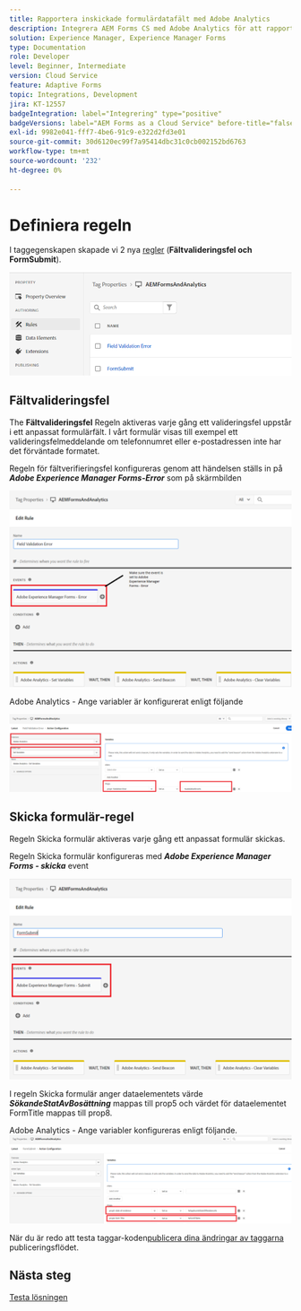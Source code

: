 ```yaml
---
title: Rapportera inskickade formulärdatafält med Adobe Analytics
description: Integrera AEM Forms CS med Adobe Analytics för att rapportera formulärdatafält
solution: Experience Manager, Experience Manager Forms
type: Documentation
role: Developer
level: Beginner, Intermediate
version: Cloud Service
feature: Adaptive Forms
topic: Integrations, Development
jira: KT-12557
badgeIntegration: label="Integrering" type="positive"
badgeVersions: label="AEM Forms as a Cloud Service" before-title="false"
exl-id: 9982e041-fff7-4be6-91c9-e322d2fd3e01
source-git-commit: 30d6120ec99f7a95414dbc31c0cb002152bd6763
workflow-type: tm+mt
source-wordcount: '232'
ht-degree: 0%

---
```


# Definiera regeln

I taggegenskapen skapade vi 2 nya [regler](https://experienceleague.adobe.com/docs/platform-learn/implement-in-websites/configure-tags/add-data-elements-rules.html) (**Fältvalideringsfel och FormSubmit**).

![adaptiv form](assets/rules.png)


## Fältvalideringsfel

The **Fältvalideringsfel** Regeln aktiveras varje gång ett valideringsfel uppstår i ett anpassat formulärfält. I vårt formulär visas till exempel ett valideringsfelmeddelande om telefonnumret eller e-postadressen inte har det förväntade formatet.

Regeln för fältverifieringsfel konfigureras genom att händelsen ställs in på _**Adobe Experience Manager Forms-Error**_ som på skärmbilden



![sökande-stat-bosättning](assets/field_validation_error_rule.png)

Adobe Analytics - Ange variabler är konfigurerat enligt följande

![ange åtgärd](assets/field_validation_action_rule.png)

## Skicka formulär-regel

Regeln Skicka formulär aktiveras varje gång ett anpassat formulär skickas.

Regeln Skicka formulär konfigureras med _**Adobe Experience Manager Forms - skicka**_ event

![form-submit-rule](assets/form-submit-rule.png)

I regeln Skicka formulär anger dataelementets värde _**SökandeStatAvBosättning**_ mappas till prop5 och värdet för dataelementet FormTitle mappas till prop8.

Adobe Analytics - Ange variabler konfigureras enligt följande.
![form-submit-rule-set-variables](assets/form-submit-set-variable.png)

När du är redo att testa taggar-koden[publicera dina ändringar av taggarna](https://experienceleague.adobe.com/docs/experience-platform/tags/publish/publishing-flow.html) publiceringsflödet.

## Nästa steg

[Testa lösningen](./test.md)